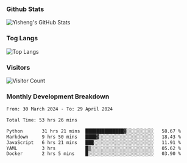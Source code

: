 ### Github Stats
![Yisheng's GitHub Stats](https://github-readme-stats-9qabuvhk1-gongyisheng.vercel.app/api?username=gongyisheng&count_private=true&show_icons=true)
### Tog Langs
![Top Langs](https://github-readme-stats-9qabuvhk1-gongyisheng.vercel.app/api/top-langs/?username=gongyisheng&layout=compact)
### Visitors
![Visitor Count](https://profile-counter.glitch.me/gongyisheng/count.svg)
### Monthly Development Breakdown
<!--START_SECTION:waka-->

```txt
From: 30 March 2024 - To: 29 April 2024

Total Time: 53 hrs 26 mins

Python       31 hrs 21 mins  ██████████████▓░░░░░░░░░░   58.67 %
Markdown     9 hrs 50 mins   ████▓░░░░░░░░░░░░░░░░░░░░   18.43 %
JavaScript   6 hrs 21 mins   ███░░░░░░░░░░░░░░░░░░░░░░   11.91 %
YAML         3 hrs           █▒░░░░░░░░░░░░░░░░░░░░░░░   05.62 %
Docker       2 hrs 5 mins    █░░░░░░░░░░░░░░░░░░░░░░░░   03.90 %
```

<!--END_SECTION:waka-->
